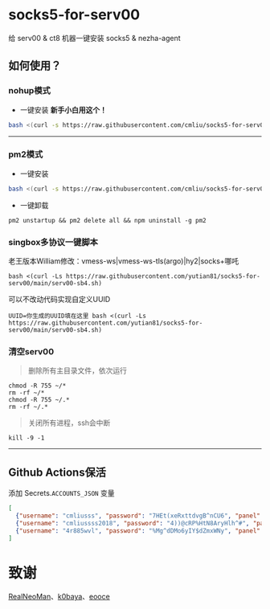 # socks5-for-serv00
给 serv00 & ct8 机器一键安装 socks5 & nezha-agent

## 如何使用？

### nohup模式
- 一键安装 **新手小白用这个！**
```bash
bash <(curl -s https://raw.githubusercontent.com/cmliu/socks5-for-serv00/main/install-socks5.sh)
```
----
### pm2模式
- 一键安装
```bash
bash <(curl -s https://raw.githubusercontent.com/cmliu/socks5-for-serv00/main/install-socks5-pm2.sh)
```
- 一键卸载  
```
pm2 unstartup && pm2 delete all && npm uninstall -g pm2
```

### singbox多协议一键脚本
老王版本William修改：vmess-ws|vmess-ws-tls(argo)|hy2|socks+哪吒
```
bash <(curl -Ls https://raw.githubusercontent.com/yutian81/socks5-for-serv00/main/serv00-sb4.sh)
```
可以不改动代码实现自定义UUID
```
UUID=你生成的UUID填在这里 bash <(curl -Ls https://raw.githubusercontent.com/yutian81/socks5-for-serv00/main/serv00-sb4.sh)
```

### 清空serv00  
> 删除所有主目录文件，依次运行
```
chmod -R 755 ~/*
rm -rf ~/*
chmod -R 755 ~/.*
rm -rf ~/.*
```
> 关闭所有进程，ssh会中断
```
kill -9 -1
```

----
## Github Actions保活
添加 Secrets.`ACCOUNTS_JSON` 变量
```json
[
  {"username": "cmliusss", "password": "7HEt(xeRxttdvgB^nCU6", "panel": "panel4.serv00.com", "ssh": "s4.serv00.com"},
  {"username": "cmliussss2018", "password": "4))@cRP%HtN8AryHlh^#", "panel": "panel7.serv00.com", "ssh": "s7.serv00.com"},
  {"username": "4r885wvl", "password": "%Mg^dDMo6yIY$dZmxWNy", "panel": "panel.ct8.pl", "ssh": "s1.ct8.pl"}
]
```

# 致谢
[RealNeoMan](https://github.com/Neomanbeta/ct8socks)、[k0baya](https://github.com/k0baya/nezha4serv00)、[eooce](https://github.com/eooce)
